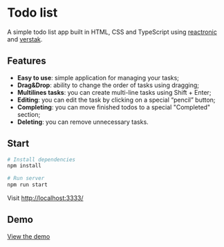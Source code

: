 # Todo list

 A simple todo list app built in HTML, CSS and TypeScript using [reactronic](https://github.com/nezaboodka/reactronic) and [verstak](https://github.com/nezaboodka/verstak).

## Features

- **Easy to use**: simple application for managing your tasks;
- **Drag&Drop**: ability to change the order of tasks using dragging;
- **Multilines tasks**: you can create multi-line tasks using Shift + Enter;
- **Editing**: you can edit the task by clicking on a special “pencil” button;
- **Completing**: you can move finished todos to a special "Completed" section;
- **Deleting**: you can remove unnecessary tasks.

## Start

```bash
# Install dependencies
npm install

# Run server
npm run start
```

Visit [http://localhost:3333/](http://localhost:3333/)

## Demo

[View the demo](https://alex9976.github.io/todo-list/)
